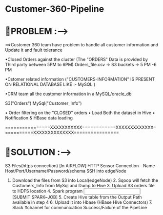 # Customer-360-Pipeline
🦖PROBLEM :-->
===========

==>Customer 360 team have problem to handle all customer information and Update it and fault tolerance
 
•Closed Orders against the cluster (The "ORDERS" Data is provided by Third party between 5PM to 6PM)
 Orders_file.csv -> S3 buckets -> 5 PM -6 PM

•Cstomer related information ("CUSTOMERS-INFORMATION" IS PRESENT ON RELATIONAL DATABASE LIKE :- MySQL ) 
 
•CRM team all the customer information in a MySQL/oracle_db

S3("Orders")
MySql("Customer_Info")

 • Order filtering on the "CLOSED" orders
 • Load Both the dataset in Hive
 • Notification & HBase data loading

================XXXXXXXXXXX============XXXXXXXXXXXXX===========XXXXXXXXXXXXXX================


🦖SOLUTION :-->
===========

S3 Files(https connection) [In AIRFLOW]
	HTTP Sensor
Connection - Name - Host/Port/Username/Password/schema
SSH into edgeNode
	
  1. Download the files from S3 into Local(edgeNode)
	2. Sqoop will fetch the Customers_Info from MySql and Dump to Hive
	3. Upload S3 orders file to HDFS location
	4. Spark program <jar> <input path> <output path> [SUBMIT SPARK~JOB]
	5. Create Hive table from the Output Path available in step 4
	6. Upload it into Hbase (HBase Hive Connectors)
	7. Slack #channel for communication
		Success/Failure of the PipeLine


